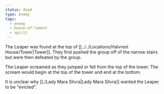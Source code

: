 ```yaml
---
status: dead
type: enemy
tags:
  - enemy
  - house-of-lament
  - spirit
---
```


The Leaper was found at the top of [[../../Locations/Halvrest House/Tower|Tower]]. They first pushed the group off of the narrow stairs but were then defeated by the group.

The Leaper screamed as they jumped or fell from the top of the tower. The scream would begin at the top of the tower and end at the bottom.

It is unclear why [[./Lady Mara Silvra|Lady Mara Silvra]] wanted the Leaper to be "evicted".